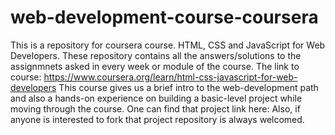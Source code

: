 # web-development-course-coursera
This is a repository for coursera course. HTML, CSS and JavaScript for Web Developers.
These repository contains all the answers/solutions to the assignmnets asked in every week or module of the course.
The link to course: https://www.coursera.org/learn/html-css-javascript-for-web-developers
This course gives us a brief intro to the web-development path and also a hands-on experience on building a basic-level project while moving through the course.
One can find that project link here: 
Also, if anyone is interested to fork that project repository is always welcomed.
